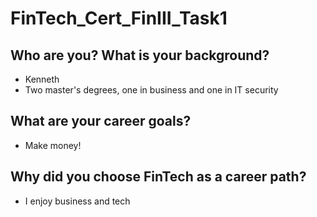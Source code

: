 # FinTech_Cert_FinIII_Task1



## Who are you? What is your background?
- Kenneth
- Two master's degrees, one in business and one in IT security

## What are your career goals?
- Make money!

## Why did you choose FinTech as a career path?
- I enjoy business and tech